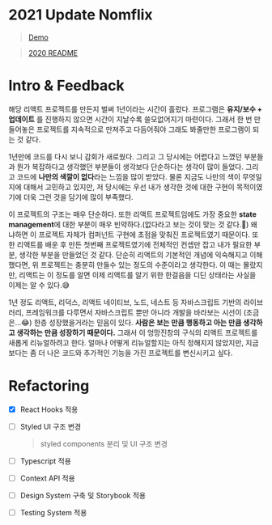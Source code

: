 # 2021 Update Nomflix

> [Demo](https://gracious-saha-987b9e.netlify.app)

> [2020 README](./README_2020.md)

# Intro & Feedback

해당 리액트 프로젝트를 만든지 벌써 1년이라는 시간이 흘렀다. 프로그램은 **유지/보수 + 업데이트** 를 진행하지 않으면 시간이 지날수록 쓸모없어지기 마련이다. 그래서 한 번 만들어놓은 프로젝트를 지속적으로 만져주고 다듬어줘야 그래도 봐줄만한 프로그램이 되는 것 같다.

1년만에 코드를 다시 보니 감회가 새로웠다. 그리고 그 당시에는 어렵다고 느꼈던 부분들과 뭔가 복잡하다고 생각했던 부분들이 생각보다 단순하다는 생각이 많이 들었다. 그리고 코드에 **나만의 색깔이 없다**라는 느낌을 많이 받았다. 물론 지금도 나만의 색이 무엇일지에 대해서 고민하고 있지만, 저 당시에는 우선 내가 생각한 것에 대한 구현이 목적이였기에 더욱 그런 것을 담기에 많이 부족했다.

이 프로젝트의 구조는 매우 단순하다. 또한 리액트 프로젝트임에도 가장 중요한 **state management**에 대한 부분이 매우 빈약하다.(없다라고 보는 것이 맞는 것 같다.🤔) 왜냐하면 이 프로젝트 자체가 컴퍼넌트 구현에 초점을 맞춰진 프로젝트였기 때문이다. 또한 리액트를 배운 후 만든 첫번째 프로젝트였기에 전체적인 컨셉만 잡고 내가 필요한 부분, 생각한 부분을 만들었던 것 같다. 단순히 리액트의 기본적인 개념에 익숙해지고 이해했다면, 위 프로젝트는 충분히 만들수 있는 정도의 수준이라고 생각한다. 이 때는 몰랐지만, 리액트는 이 정도를 알면 이제 리액트를 알기 위한 한걸음을 디딘 상태라는 사실을 이제는 알 수 있다.😅

1년 정도 리액트, 리덕스, 리액트 네이티브, 노드, 네스트 등 자바스크립트 기반의 라이브러리, 프레임워크를 다루면서 자바스크립트 뿐만 아니라 개발을 바라보는 시선이 (조금은...😂) 한층 성장했을거라는 믿음이 있다. **사람은 보는 만큼 행동하고 아는 만큼 생각하고 생각하는 만큼 성장하기 때문이다.** 그래서 이 엉망진창의 구식의 리액트 프로젝트를 새롭게 리뉴얼하려고 한다. 얼마나 어떻게 리뉴얼할지는 아직 정해지지 않았지만, 지금보다는 좀 더 나은 코드와 추가적인 기능을 가진 프로젝트를 변신시키고 싶다.

# Refactoring

- [x] React Hooks 적용

- [ ] Styled UI 구조 변경

  > styled components 분리 및 UI 구조 변경

- [ ] Typescript 적용

- [ ] Context API 적용

- [ ] Design System 구축 및 Storybook 적용

- [ ] Testing System 적용
